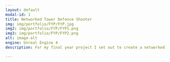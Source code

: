 ```yaml
---
layout: default
modal-id: 1
title: Networked Tower Defence Shooter
img: img/portfolio/FYP/FYP.jpg
img2: img/portfolio/FYP/FYP1.png
img3: img/portfolio/FYP/FYP2.png
alt: image-alt
engine: Unreal Engine 4
description: For my final year project I set out to create a networked game, Project Mars. In this team game the commander helps by placing equipment and turrets while the soliders tackle the enemy on the ground.

---
```

